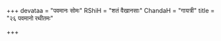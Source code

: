 +++
devataa = "पवमानः सोमः"
RShiH = "शतं वैखानसाः"
ChandaH = "गायत्री"
title = "२६ पवमानो रथीतमः"

+++
